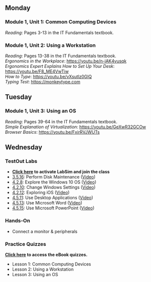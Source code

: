 ## Monday
### Module 1, Unit 1: Common Computing Devices
*Reading*: Pages 3-13 in the IT Fundamentals textbook.

### Module 1, Unit 2: Using a Workstation
*Reading*: Pages 13-38 in the IT Fundamentals textbook. \
*Ergonomics in the Workplace*: https://youtu.be/n-iAK4vusqk \
*Ergonomics Expert Explains How to Set Up Your Desk*: https://youtu.be/F8_ME4VwTiw \
*How to Type*: https://youtu.be/vXsutlz0GIQ \
*Typing Test*: https://monkeytype.com 

## Tuesday
### Module 1, Unit 3: Using an OS
*Reading*: Pages 39-64 in the IT Fundamentals textbook. \
*Simple Explanation of Virtualization*: https://youtu.be/GeXwR32GCOw \
*Browser Basics*: https://youtu.be/FxirRVJWUTs

## Wednesday
### TestOut Labs
- **[Click here](https://labsimapp.testout.com/v6_0_567/index.html/createaccount?inviteid=c2d82824-1b25-4b12-be72-c4be23dd393f) to activate LabSim and join the class**
- [3.5.16](https://labsimapp.testout.com/v6_0_547/index.html/productviewer/1184/3.5.16): Perform Disk Maintenance ([Video](https://labsimapp.testout.com/v6_0_547/index.html/productviewer/1184/3.5.15))
- [4.2.8](https://labsimapp.testout.com/v6_0_547/index.html/productviewer/1184/4.2.8): Explore the Windows 10 OS ([Video](https://labsimapp.testout.com/v6_0_547/index.html/productviewer/1184/4.2.7))
- [4.2.10](https://labsimapp.testout.com/v6_0_547/index.html/productviewer/1184/4.2.10): Change Windows Settings ([Video](https://labsimapp.testout.com/v6_0_547/index.html/productviewer/1184/4.2.9))
- [4.2.12](https://labsimapp.testout.com/v6_0_547/index.html/productviewer/1184/4.2.12): Exploring iOS ([Video](https://labsimapp.testout.com/v6_0_547/index.html/productviewer/1184/4.2.11))
- [4.5.11](https://labsimapp.testout.com/v6_0_553/index.html/productviewer/1184/4.5.11): Use Desktop Applications ([Video](https://labsimapp.testout.com/v6_0_553/index.html/productviewer/1184/4.5.10))
- [4.5.13](https://labsimapp.testout.com/v6_0_553/index.html/productviewer/1184/4.5.13): Use Microsoft Word ([Video](https://labsimapp.testout.com/v6_0_553/index.html/productviewer/1184/4.5.12/))
- [4.5.15](https://labsimapp.testout.com/v6_0_553/index.html/productviewer/1184/4.5.15): Use Microsoft PowerPoint ([Video](https://labsimapp.testout.com/v6_0_553/index.html/productviewer/1184/4.5.14))

### Hands-On
- Connect a monitor & peripherals

### Practice Quizzes
**[Click here](https://learn.comptia.org/app/comptia-certmaster-learn-for-itf-fc0-u61-ebook#quizzes) to access the eBook quizzes.**
- Lesson 1: Common Computing Devices
- Lesson 2: Using a Workstation
- Lesson 3: Using an OS